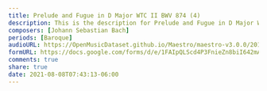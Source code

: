 ```yaml
---
title: Prelude and Fugue in D Major WTC II BWV 874 (4)
description: This is the description for Prelude and Fugue in D Major WTC II BWV 874 by Johann Sebastian Bach
composers: [Johann Sebastian Bach]
periods: [Baroque]
audioURL: https://OpenMusicDataset.github.io/Maestro/maestro-v3.0.0/2011/MIDI-Unprocessed_01_R1_2011_MID--AUDIO_R1-D1_03_Track03_wav.midi
formURL: https://docs.google.com/forms/d/e/1FAIpQLScd4P3FnieZn8biI642mACXzJgPWv8ERh3tlwRVgsQZ2kv4UA/viewform
comments: true
share: true
date: 2021-08-08T07:43:13-06:00
---
```

